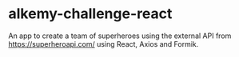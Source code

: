 # alkemy-challenge-react
An app to create a team of superheroes using the external API from https://superheroapi.com/ using React, Axios and Formik.
